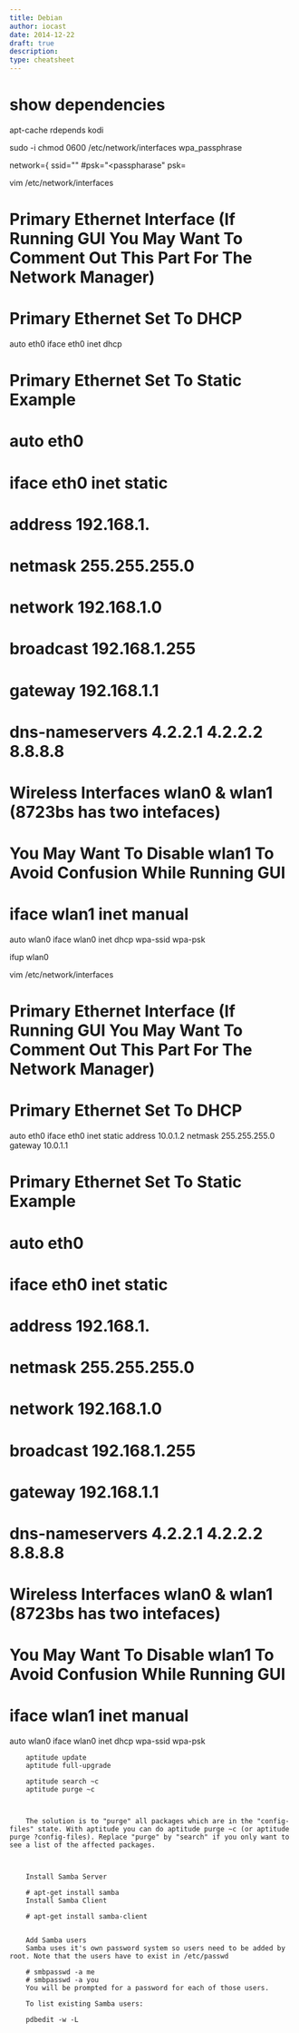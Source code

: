 ```yaml
---
title: Debian
author: iocast
date: 2014-12-22
draft: true
description:
type: cheatsheet
---
```



# show dependencies
apt-cache rdepends kodi




sudo -i
chmod 0600 /etc/network/interfaces
wpa_passphrase <ssid>
> <passphrase>


network={
        ssid="<ssid>"
        #psk="<passpharase"
        psk=<wpa-psk>



vim /etc/network/interfaces

# Primary Ethernet Interface (If Running GUI You May Want To Comment Out This Part For The Network Manager)
# Primary Ethernet Set To DHCP
auto eth0
iface eth0 inet dhcp

# Primary Ethernet Set To Static Example
# auto eth0
# iface eth0 inet static
#       address         192.168.1.
#       netmask         255.255.255.0
#       network         192.168.1.0
#       broadcast       192.168.1.255
#       gateway         192.168.1.1
#       dns-nameservers 4.2.2.1 4.2.2.2 8.8.8.8

# Wireless Interfaces wlan0 & wlan1 (8723bs has two intefaces)
# You May Want To Disable wlan1 To Avoid Confusion While Running GUI
# iface wlan1 inet manual

auto wlan0
iface wlan0 inet dhcp
        wpa-ssid <ssid>
        wpa-psk <wpa-psk>


ifup wlan0






vim /etc/network/interfaces

# Primary Ethernet Interface (If Running GUI You May Want To Comment Out This Part For The Network Manager)
# Primary Ethernet Set To DHCP
auto eth0
iface eth0 inet static
        address 10.0.1.2
        netmask 255.255.255.0
        gateway 10.0.1.1


# Primary Ethernet Set To Static Example
# auto eth0
# iface eth0 inet static
#       address         192.168.1.
#       netmask         255.255.255.0
#       network         192.168.1.0
#       broadcast       192.168.1.255
#       gateway         192.168.1.1
#       dns-nameservers 4.2.2.1 4.2.2.2 8.8.8.8

# Wireless Interfaces wlan0 & wlan1 (8723bs has two intefaces)
# You May Want To Disable wlan1 To Avoid Confusion While Running GUI
# iface wlan1 inet manual

auto wlan0
iface wlan0 inet dhcp
        wpa-ssid <ssid>
        wpa-psk <wpa-psk>





        aptitude update
        aptitude full-upgrade

        aptitude search ~c
        aptitude purge ~c



        The solution is to "purge" all packages which are in the "config-files" state. With aptitude you can do aptitude purge ~c (or aptitude purge ?config-files). Replace "purge" by "search" if you only want to see a list of the affected packages.



        Install Samba Server

        # apt-get install samba
        Install Samba Client

        # apt-get install samba-client


        Add Samba users
        Samba uses it's own password system so users need to be added by root. Note that the users have to exist in /etc/passwd

        # smbpasswd -a me
        # smbpasswd -a you
        You will be prompted for a password for each of those users.

        To list existing Samba users:

        pdbedit -w -L
